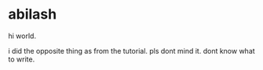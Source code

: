# abilash

hi world.

i did the opposite thing as from the tutorial. pls dont mind it. dont know what to write.
